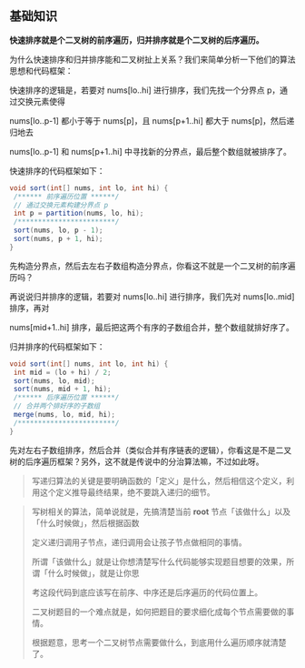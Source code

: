 ## 基础知识

**快速排序就是个⼆叉树的前序遍历，归并排序就是个⼆叉树的后序遍历。**

为什么快速排序和归并排序能和⼆叉树扯上关系？我们来简单分析⼀下他们的算法思想和代码框架：

快速排序的逻辑是，若要对 nums[lo..hi] 进⾏排序，我们先找⼀个分界点 p，通过交换元素使得

nums[lo..p-1] 都⼩于等于 nums[p]，且 nums[p+1..hi] 都⼤于 nums[p]，然后递归地去

nums[lo..p-1] 和 nums[p+1..hi] 中寻找新的分界点，最后整个数组就被排序了。

快速排序的代码框架如下：

```java
void sort(int[] nums, int lo, int hi) {
 /****** 前序遍历位置 ******/
 // 通过交换元素构建分界点 p
 int p = partition(nums, lo, hi);
 /************************/
 sort(nums, lo, p - 1);
 sort(nums, p + 1, hi);
}
```

先构造分界点，然后去左右⼦数组构造分界点，你看这不就是⼀个⼆叉树的前序遍历吗？

再说说归并排序的逻辑，若要对 nums[lo..hi] 进⾏排序，我们先对 nums[lo..mid] 排序，再对

nums[mid+1..hi] 排序，最后把这两个有序的⼦数组合并，整个数组就排好序了。

归并排序的代码框架如下：

```java
void sort(int[] nums, int lo, int hi) {
 int mid = (lo + hi) / 2;
 sort(nums, lo, mid);
 sort(nums, mid + 1, hi);
 /****** 后序遍历位置 ******/
 // 合并两个排好序的⼦数组
 merge(nums, lo, mid, hi);
 /************************/
}
```

先对左右⼦数组排序，然后合并（类似合并有序链表的逻辑），你看这是不是⼆叉树的后序遍历框架？另外，这不就是传说中的分治算法嘛，不过如此呀。

> 写递归算法的关键是要明确函数的「定义」是什么，然后相信这个定义，利⽤这个定义推导最终结果，绝不要跳⼊递归的细节。

> 写树相关的算法，简单说就是，先搞清楚当前 **root** 节点「该做什么」以及「什么时候做」，然后根据函数
>
> 定义递归调⽤⼦节点，递归调⽤会让孩⼦节点做相同的事情。
>
> 所谓「该做什么」就是让你想清楚写什么代码能够实现题⽬想要的效果，所谓「什么时候做」，就是让你思
>
> 考这段代码到底应该写在前序、中序还是后序遍历的代码位置上。
>
> ⼆叉树题⽬的⼀个难点就是，如何把题⽬的要求细化成每个节点需要做的事情。
>
> 根据题意，思考⼀个⼆叉树节点需要做什么，到底⽤什么遍历顺序就清楚了。

























